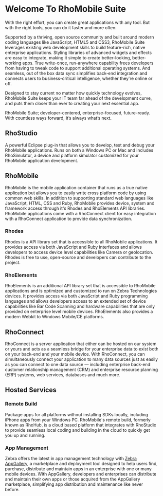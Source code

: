 # Welcome To RhoMobile Suite

With the right effort, you can create great applications with any tool. But with the right tools, you can do it faster and more often.

Supported by a thriving, open source community and built around modern coding languages like JavaScript, HTML5 and CSS3, RhoMobile Suite leverages existing web development skills to build feature-rich, native enterprise applications. Styling libraries of advanced widgets and effects are easy to integrate, making it simple to create better-looking, better-working apps. True write-once, run-anywhere capability frees developers from having to tweak code to support additional operating systems. And seamless, out of the box data sync simplifies back-end integration and connects users to business-critical intelligence, whether they're online or off.

Designed to stay current no matter how quickly technology evolves, RhoMobile Suite keeps your IT team far ahead of the development curve, and puts them closer than ever to creating your next essential app.

RhoMobile Suite; developer-centered, enterprise-focused, future-ready. With countless ways forward, it’s always what’s next.


## RhoStudio
A powerful Eclipse plug-in that allows you to develop, test and debug your RhoMobile applications. Runs on both a Windows PC or Mac and includes RhoSimulator, a device and platform simulator customized for your RhoMobile application development.

## RhoMobile
RhoMobile is the mobile application container that runs as a true native application but allows you to easily write cross platform code by using common web skills. In addition to supporting standard web languages like JavaScript, HTML, CSS and Ruby, RhoMobile provides device, system and framework access through it's Rhodes and RhoElements API libraries. RhoMobile applications come with a RhoConnect client for easy integration with a RhoConnect application to provide data synchronization.

### Rhodes
Rhodes is a API library set that is accessible to all RhoMobile applications. It provides access via both JavaScript and Ruby interfaces and allows developers to access device level capabilities like Camera or geolocation. Rhodes is free to use, open-source and developers can contribute to the project.

### RhoElements
RhoElements is an additional API library set that is accessible to RhoMobile applications and is optimized and customized to run on Zebra Technologies devices. It provides access via both JavaScript and Ruby programming languages and allows developers access to an extended set of device capabilities like Bar Code Scanning and hardware capabilities that are only provided on enterprise level mobile devices. RhoElements also provides a modern Webkit to Windows Mobile/CE platforms. 

## RhoConnect
RhoConnect is a server application that either can be hosted on our system or yours and acts as a seamless bridge for your enterprise data to exist both on your back-end and your mobile device. With RhoConnect, you can simultaneously connect your application to many data sources just as easily as you can connect to one data source — including enterprise back-end customer relationship management (CRM) and enterprise resource planning (ERP) systems, web services, databases and much more. 

## Hosted Services
### Remote Build
Package apps for all platforms without installing SDKs locally, including iPhone apps from your Windows PC. RhoMobile's remote build, formerly known as RhoHub, is a cloud based platform that integrates with RhoStudio to provide seamless local coding and building in the cloud to quickly get you up and running.

### App Management
Zebra offers the latest in app management technology with [Zebra AppGallery](https://developer.motorolasolutions.com/docs/DOC-3035), a marketplace and deployment tool designed to help users find, purchase, distribute and maintain apps in an enterprise with one or many mobile devices. With AppGallery, developers and enterprises can distribute and maintain their own apps or those acquired from the AppGallery marketplace, simplifying app distribution and maintenance like never before. 
